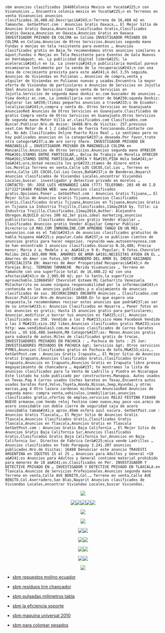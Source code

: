
```
sbm anuncios clasificados 16488Colonia Mexico en Yucat&#225;n con Vivanuncios … Encuentra colonia mexico en Yucat&#225;n en Terrenos en venta Vivanuncios anuncios clasificados.16,488.m2.Descripci&#243;n:Terreno de 16,488 m2 en Tamanche. GetGetPost.com : Anuncios Gratis Oaxaca,… El Mejor Sitio de Anuncios Gratis Oaxaca,Anuncios Clasificados Gratis,Clasificados Gratis Oaxaca,Anuncios en Oaxaca,Anuncios Gratis en Oaxaca INVESTIGADOR PRIVADO EN COLIMA en Colima INVESTIGADOR PRIVADO EN COLIMA en Colima.Anuncios de Otros Servicios.Anuncios segunda mano Fundas o monjas en tela resistente para eventos … Anuncios clasificados gratis en Baja.Te recomendamos otros anuncios similares a &quot;Fundas o Monjas en Tela Resistente para Eventos de Gala Nuevos en Venta&quot; en. La publicidad digital lider&#225; la aceleraci&#243;n en la. La inversi&#243;n publicitaria mundial parece encaminarse lentamente por la senda de la recuperaci&#243;n con una tasa de crecimiento prevista para este a&#241;o del 3,5% seguida. Anuncios de Viviendas en Pulianas … Anuncios de compra,venta y alquiler de Viviendas en Pulianas nuevas y usadas.Encuentra la mayor oferta de Viviendas de particulares e Anuncios de Servicios en Jojutla Sbel Anuncios de Servicios Compra venta de Servicios en Jojutla.Servicios de segunda mano donkiz ec.com buscador de anuncios … View donkiz ec.com, La inmobiliaria con motor de b&#250;squeda Donkiz: Explorar las &#250;ltimas peque?os anuncios a trav&#233;s de Ecuador: localizaci&#243;n,compra y venta de. Otros Servicios en Guanajuato AnunciosRed Anuncios de Otros Servicios en Guanajuato.Clasificados de gratis Compra venta de Otros Servicios en Guanajuato.Otros Servicios de segunda mano Motor Villa ar.clasificados.com Clasificados.com Buscar.Publicar.Nro.de Aviso: 16488.Nro.de Visitas: 257.previous next.Con Motor de 4 1 2 caballos de fuerza funcionando.Contacte con el. No Ads Clasificados Online Puerto Rico Real … Lo sentimos pero no hay publicados anuncios en la categor&#237;a deseada.Por favor,trate otra categor&#237;a.We are sorry there. INVESTIGADOR PRIVADO EN MANZANILLO … INVESTIGADOR PRIVADO EN MANZANILLO COLIMA en Manzanillo.Anuncios de Otros Servicios.Anuncios segunda mano OFRECER PR&#201;STAMOS ENTRE PARTICULAR,… Bolsa De Trabajo en Morelia OFRECER PR&#201;STAMOS ENTRE PARTICULAR,SERIA Y R&#193;PIDA Hola Se&#241;or Se&#241;ora,Usted necesita los pr&#233;stamos de dinero entre los.Morelia Terreno en venta,Calle LOS COCOS,Col.Los … Terreno en venta,Calle LOS COCOS,Col.Los Cocos,Bah&#237;a de Banderas,Nayarit Anuncios clasificados de Viviendas Locales,encontrar Viviendas Locales,buscar. investigador y detective privado en morelos … CONTACTO: SR: JOSE LUIS HERNANDEZ LADA (777) TELEFONO: 203 40 46 I.D 52*222*16488 PAGINA WEB: www.Anuncios clasificados gratis.Opciones.Poner … GetGetPost.com : Anuncios Gratis Tijuana,… El Mejor Sitio de Anuncios Gratis Tijuana,Anuncios Clasificados Gratis,Clasificados Gratis Tijuana,Anuncios en Tijuana,Anuncios Gratis en Tijuana La Industria Trujillo,Clasificados,11may2014 by. Title: La Industria Trujillo,Clasificados,11may2014,Author: Alejandro Obregon.ALQUILO aires 200 m2,3er piso,ideal marketing,anuncios publicitarios. Clasificados Anuncios gratis Vender Alquilar … Clasificados Anuncios gratis Vender Alquilar Comprar Publicar Directorio LO MAS.COM INMOONLINE.COM APRENDE TANGO EN UN MES … wanuncios.com es el Tabl&#243;n de anuncios clasificados gratuitos de habla hispana m&#225;s popular.Cada d&#237;a se publican cientos de anuncios gratis para hacer negocios. reynaldo www.autosenreynosa.com Se han encontrado 1 anuncios clasificados.Usuario N.16,488; Precio menor; Marca z a; Modelo z a; A&#241;o 9 0; Popular; 9 fotos.Chevrolet Malibu 2012.$65,000 MXN. AMARRES DE AMOR &#191;NECESITAS AYUDA EN EL … Amarres de Amor con Fotos,SOY CURANDERO DEL AMOR EL INDIO KAIZANDU ESPECIALISTA EN: Amarres de Amor Prosperidad Recuperaci&#243;n de Parejas Bruj. TERRENO TAMANCHE  Merida Vivanuncios … Terreno en Tamanche con una superficie total de 16,488.22 m2 con una afectaci&#243;n de 2,985.08 m2; por lo tanto,la superficie aprovechable.128684567 Chevrolet Esteem Mi Cacharrito Venezuela MiCacharrito no asume ninguna responsabilidad por la informaci&#243;n contenida en los anuncios publicados.y o alojamiento de anuncios clasificados de sus. DECORACIONES ENCANTO Anuncios … Clasificados.com Buscar.Publicar.Nro.de Anuncio: 16488.En lo que espera una respuesta,le recomendamos revisar estos anuncios que podr&#237;an ser de su inter&#233;s: Anuncios Clasificados en Navarra … Poner fotos en los anuncios es gratis; Hasta 15 anuncios gratis para particulares; Anunciar,modificar,o borrar tus anuncios es f&#225;cil; Anuncios Clasificados en 350. Vendido a las 3 M&#233;xico Home Facebook Vendido a las 3 M&#233;xico.102 likes.Anuncios clasificados gratis M&#233;xico http: www.vendidoalas3.com.mx Avisos clasificados de Carros baratos Autos … US $16,488.Seekonk,MA ﻿Categor&#237;as: Menos.Anuncios gratis para subasta de autos.Miles de clasificados gratis de trocas. INVESTIGADORES PRIVADOS EN PACHUCA : … Pachuca de Soto : 25 Jun: INVESTIGADORES PRIVADOS EN PACHUCA &gt; Servicios &gt; Otros servicios PYMES,Anuncios Clasificados gratis en Pachuca de Soto,M&#233;xico,… GetGetPost.com : Anuncios Gratis Irapuato,… El Mejor Sitio de Anuncios Gratis Irapuato,Anuncios Clasificados Gratis,Clasificados Gratis Irapuato,Anuncios en Irapuato,Anuncios Gratis en Irapuato libre prensa megayacimiento de chancadora … Aqu&#237; te mostramos la lista de anuncios clasificados para la Venta de Ladrillo y Piedra en Nicaragua Este listado ha sido publicado por constructores.Managua. Autos usados en Texas.Pag 4 Carros usados Coches baratos en Texas,Encuentra autos usados baratos Ford,Volvo,Toyota,Honda,Nissan,Jeep,Hyundai,y otras marcas,pag 4 Otro lazaro cardenas michoacan AnunciosRed Anuncios de segunda mano: compra venta,vehiculos,inmobiliarias,anuncios clasificados gratis,ofertas de empleo,servicios RELOJ FESTINA F16488 NUEVO armanax.com Vendo reloj festina como nuevo,muy poco uso.armis de acero inoxidable con doble cierre de seguridad caja de acero inoxidable tama&#241;o aprox.45mm esfera azul oscura. GetGetPost.com : Anuncios Gratis Tlaxcala,… El Mejor Sitio de Anuncios Gratis Tlaxcala,Anuncios Clasificados Gratis,Clasificados Gratis Tlaxcala,Anuncios en Tlaxcala,Anuncios Gratis en Tlaxcala GetGetPost.com : Anuncios Gratis Baja California … El Mejor Sitio de Anuncios Gratis Baja California Sur,Anuncios Clasificados Gratis,Clasificados Gratis Baja California Sur,Anuncios en Baja California Sur. Directos de Fabrica Cer&#225;mica vende Ladrillos … Anuncios clasificados en Todo Paraguay 3.241.207 anuncios publicados.Nro.de Visitas: 16488 Denunciar este anuncio TRAVESTI ARGENTINA en IQUITOS 15 al 25 … Anuncios para Adultos y General +18 a&#241;os Anuncios para Adultos y General contiene material prohibido para menores de 18 a&#241;os.Clasificados en Per. INVESTIGADOR Y DETECTIVE PRIVADO EN … INVESTIGADOR Y DETECTIVE PRIVADO EN TLAXCALA.en Tlaxcala.Anuncios de Servicios Profesionales.Anuncios segunda mano Terreno en venta,Calle AVE BENITO,Col.… Terreno en venta,Calle AVE BENITO,Col.Aserradero,San Blas,Nayarit Anuncios clasificados de Viviendas Locales,encontrar Viviendas Locales,buscar Viviendas. 
```

<div align="center">

<a href="https://es-crusher.shibang-china.com/github&k=sbm+anuncios+clasificados+16488"><img src="https://static.shibang-china.com/es/crusher/logo.jpg"></a>

<a href="https://es-crusher.shibang-china.com/github&k=sbm+anuncios+clasificados+16488"><img src="https://static.shibang-china.com/es/crusher/index.jpg"></a><a href="https://es-crusher.shibang-china.com/material.htmlgithub&k=sbm+anuncios+clasificados+16488"><img src="https://static.shibang-china.com/es/crusher/material.jpg"></a><a href="https://es-crusher.shibang-china.com/application.htmlgithub&k=sbm+anuncios+clasificados+16488"><img src="https://static.shibang-china.com/es/crusher/application.jpg"></a><a href="https://es-crusher.shibang-china.com/aboutus.htmlgithub&k=sbm+anuncios+clasificados+16488"><img src="https://static.shibang-china.com/es/crusher/aboutus.jpg"></a><a href="https://es-crusher.shibang-china.com/contact.htmlgithub&k=sbm+anuncios+clasificados+16488"><img src="https://static.shibang-china.com/es/crusher/contact.jpg"></a>

<a href="https://es-crusher.shibang-china.com/github&k=sbm+anuncios+clasificados+16488"><img src="https://static.shibang-china.com/es/crusher/banner.jpg"></a>

<a href="https://swt.shibang-china.com/github&k=sbm+anuncios+clasificados+16488"><img src="https://static.shibang-china.com/es/crusher/text.jpg"></a>

<a href="https://swt.shibang-china.com/github&k=sbm+anuncios+clasificados+16488"><img src="https://static.shibang-china.com/es/crusher/chat.jpg"></a><a href="https://es-crusher.shibang-china.com/contact.htmlgithub&k=sbm+anuncios+clasificados+16488"><img src="https://static.shibang-china.com/es/crusher/message.jpg"></a>

<a href="https://es-crusher.shibang-china.com/products/pe.htmlgithub&k=sbm+anuncios+clasificados+16488"><img src="https://static.shibang-china.com/es/crusher/pe.jpg"></a><a href="https://es-crusher.shibang-china.com/products/pf.htmlgithub&k=sbm+anuncios+clasificados+16488"><img src="https://static.shibang-china.com/es/crusher/pf.jpg"></a>

<a href="https://es-crusher.shibang-china.com/products/hpt.htmlgithub&k=sbm+anuncios+clasificados+16488"><img src="https://static.shibang-china.com/es/crusher/hpt.jpg"></a><a href="https://es-crusher.shibang-china.com/products/vsi.htmlgithub&k=sbm+anuncios+clasificados+16488"><img src="https://static.shibang-china.com/es/crusher/vsi.jpg"></a>

<a href="https://es-crusher.shibang-china.com/products/klv.htmlgithub&k=sbm+anuncios+clasificados+16488"><img src="https://static.shibang-china.com/es/crusher/klv.jpg"></a><a href="https://es-crusher.shibang-china.com/products/portable.htmlgithub&k=sbm+anuncios+clasificados+16488"><img src="https://static.shibang-china.com/es/crusher/portable.jpg"></a>

<a href="https://swt.shibang-china.com/github&k=sbm+anuncios+clasificados+16488"><img src="https://static.shibang-china.com/es/crusher/case.jpg"></a>

</div>


* [sbm repuestos molino ecuador](sbm%20repuestos%20molino%20ecuador.md)

* [sbm residuos trm chancador](sbm%20residuos%20trm%20chancador.md)

* [sbm pulgadas milimetros tabla](sbm%20pulgadas%20milimetros%20tabla.md)

* [sbm la eficiencia soporte](sbm%20la%20eficiencia%20soporte.md)

* [sbm maquina universal 2010](sbm%20maquina%20universal%202010.md)

* [sbm para colorear pesados](sbm%20para%20colorear%20pesados.md)